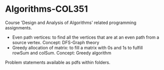 # Algorithms-COL351
Course 'Design and Analysis of Algorithms' related programming assignments.
* Even path vertices: to find all the vertices that are at an even path from a source vertex. Concept: DFS-Graph theory
* Greedy allocation of matrix: to fill a matrix with 0s and 1s to fulfill rowSum and colSum. Concept: Greedy algorithm

Problem statements available as pdfs within folders.

  

  


